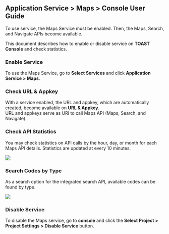 ## Application Service > Maps > Console User Guide 

To use service, the Maps Service must be enabled. Then, the Maps, Search, and Navigate APIs become available. 

This document describes how to enable or disable service on **TOAST Console** and check statistics. 

### Enable Service

To use the Maps Service, go to **Select Services** and click **Application Service > Maps**. 

### Check URL & Appkey 
With a service enabled, the URL and appkey, which are automatically created, become available on **URL & Appkey**. <br>
URL and appkeys serve as URI to call Maps API (Maps, Search, and Navigate). 

###  Check API Statistics 
You may check statistics on API calls by the hour, day, or month for each Maps API details. 
Statistics are updated at every 10 minutes. 

![](http://static.toastoven.net/prod_maps/img_02.JPG)

### Search Codes by Type 
As a search option for the integrated search API, available codes can be found by type. 

![](http://static.toastoven.net/prod_maps/img_03.JPG)

### Disable Service
To disable the Maps service, go to **console** and click the **Select Project > Project Settings > Disable Service** button.
